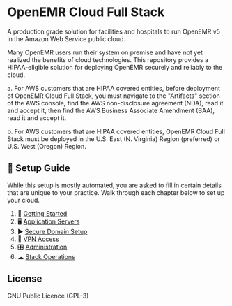 # OpenEMR Cloud Full Stack

A production grade solution for facilities and hospitals to run OpenEMR v5 in the Amazon Web Service public cloud.

Many OpenEMR users run their system on premise and have not yet realized the benefits of cloud technologies. This repository provides a HIPAA-eligible solution for deploying OpenEMR securely and reliably to the cloud.

a. For AWS customers that are HIPAA covered entities, before deployment of OpenEMR Cloud Full Stack, you must navigate to the "Artifacts" section of the AWS console, find the AWS non-disclosure agreement (NDA), read it and accept it, then find the AWS Business Associate Amendment (BAA), read it and accept it.

b. For AWS customers that are HIPAA covered entities, OpenEMR Cloud Full Stack must be deployed in the U.S. East (N. Virginia) Region (preferred) or U.S. West (Oregon) Region.

## 📒 Setup Guide

While this setup is mostly automated, you are asked to fill in certain details that are unique to your practice. Walk through each chapter below to set up your cloud.

1. 🚴 [Getting Started](chapters/01-Getting-Started.md)
2. 🖥 [Application Servers](chapters/02-Application-Servers.md)
3. ▶ [Secure Domain Setup](chapters/03-Secure-Domain-Setup.md)
4. 📝 [VPN Access](chapters/04-VPN-Access.md)
5. 🎛 [Administration](chapters/05-Administration.md)
6. ☁ [Stack Operations](chapters/06-Stack-Operations.md)

## License

GNU Public Licence (GPL-3)
